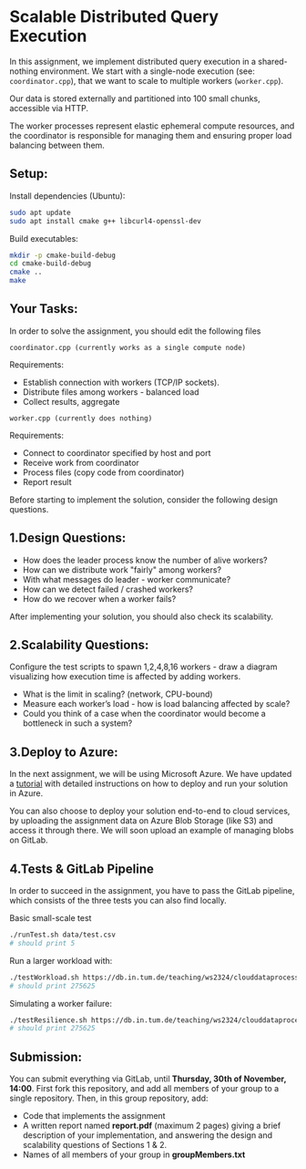 # Scalable Distributed Query Execution

In this assignment, we implement distributed query execution in a shared-nothing environment.
We start with a single-node execution (see: `coordinator.cpp`), that we want to scale to multiple workers (`worker.cpp`).

Our data is stored externally and partitioned into 100 small chunks, accessible via HTTP.

The worker processes represent elastic ephemeral compute resources, and the coordinator is responsible for managing them and ensuring proper load balancing between them.

## Setup:

Install dependencies (Ubuntu):

```bash
sudo apt update
sudo apt install cmake g++ libcurl4-openssl-dev
```

Build executables:

```bash
mkdir -p cmake-build-debug
cd cmake-build-debug
cmake ..
make
```

## Your Tasks:
In order to solve the assignment, you should edit the following files

`coordinator.cpp (currently works as a single compute node)`

Requirements:
- Establish connection with workers (TCP/IP sockets).
- Distribute files among workers - balanced load
- Collect results, aggregate

`worker.cpp (currently does nothing)`

Requirements:
- Connect to coordinator specified by host and port
- Receive work from coordinator
- Process files (copy code from coordinator)
- Report result

Before starting to implement the solution, consider the following design questions.

## 1.Design Questions:

* How does the leader process know the number of alive workers?
* How can we distribute work "fairly" among workers?
* With what messages do leader - worker communicate?
* How can we detect failed / crashed workers?
* How do we recover when a worker fails?

After implementing your solution, you should also check its scalability.

## 2.Scalability Questions:

Configure the test scripts to spawn 1,2,4,8,16 workers - draw a diagram visualizing how execution time is affected by adding workers.
* What is the limit in scaling? (network, CPU-bound)
* Measure each worker’s load - how is load balancing affected by scale? 
* Could you think of a case when the coordinator would become a bottleneck in such a system?

## 3.Deploy to Azure:

In the next assignment, we will be using Microsoft Azure. We have updated a [tutorial](AZURE_TUTORIAL.md) with detailed instructions on how to deploy and run your solution in Azure.

You can also choose to deploy your solution end-to-end to cloud services, by uploading the assignment data on Azure Blob Storage (like S3) and access it through there. We will soon upload an example of managing blobs on GitLab.

## 4.Tests & GitLab Pipeline

In order to succeed in the assignment, you have to pass the GitLab pipeline, which consists of the three tests you can also find locally.

Basic small-scale test

```bash
./runTest.sh data/test.csv
# should print 5
```

Run a larger workload with:

```bash
./testWorkload.sh https://db.in.tum.de/teaching/ws2324/clouddataprocessing/data/filelist.csv
# should print 275625
```
Simulating a worker failure:

```bash
./testResilience.sh https://db.in.tum.de/teaching/ws2324/clouddataprocessing/data/filelist.csv
# should print 275625
```

## Submission:
You can submit everything via GitLab, until **Thursday, 30th of November, 14:00**.
First fork this repository, and add all members of your group to a single repository.
Then, in this group repository, add:
* Code that implements the assignment
* A written report named **report.pdf** (maximum 2 pages) giving a brief description of your implementation, and answering the design and scalability questions of Sections 1 & 2.
* Names of all members of your group in **groupMembers.txt**